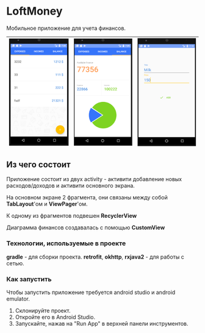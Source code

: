 # LoftMoney
Мобильное приложение для учета финансов.


| <img src="app/1.png"> | <img src="app/2.png"> | <img src="app/3.png"> |
| ---------------------------------------------- | -------------------------------------------- | ------------------------------------------- |

## Из чего состоит

Приложение состоит из двух activity - активити добавление новых расходов/доходов и активити основного экрана.

На основном экране 2 фрагмента, они связаны между собой **TabLayout**'ом и **ViewPager**'ом.

К одному из фрагментов подвешен **RecyclerView**

Диаграмма финансов создавалась с помощью **CustomView**

### Технологии, используемые в проекте
**gradle** - для сборки проекта.
**retrofit**, **okhttp**, **rxjava2** - для работы с сетью.

### Как запустить
Чтобы запустить приложение требуется android studio и android emulator.

1. Склонируйте проект.
2. Откройте его в Android Studio.
3. Запускайте, нажав на "Run App" в верхней панели инструментов.
